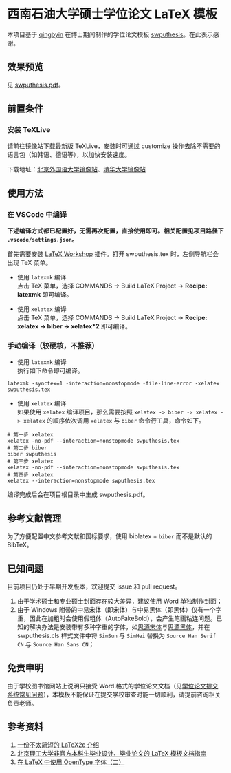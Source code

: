# 西南石油大学硕士学位论文 LaTeX 模板

本项目基于 [qingbyin](https://github.com/qingbyin) 在博士期间制作的学位论文模板 [swputhesis](https://github.com/qingbyin/swputhesis)。在此表示感谢。

## 效果预览
见 [swputhesis.pdf](https://github.com/sudrizzz/swputhesis/blob/main/swputhesis.pdf)。

## 前置条件

### 安装 TeXLive
请前往镜像站下载最新版 TeXLive，安装时可通过 customize 操作去除不需要的语言包（如韩语、德语等），以加快安装速度。

下载地址：[北京外国语大学镜像站](https://mirrors.bfsu.edu.cn/CTAN/systems/texlive/Images/)、[清华大学镜像站](https://mirrors.tuna.tsinghua.edu.cn/CTAN/systems/texlive/Images/)

## 使用方法
### 在 VSCode 中编译

**下述编译方式都已配置好，无需再次配置，直接使用即可。相关配置见项目路径下 `.vscode/settings.json`。**  

首先需要安装 [LaTeX Workshop](https://marketplace.visualstudio.com/items?itemName=James-Yu.latex-workshop) 插件。打开 swputhesis.tex 时，左侧导航栏会出现 TeX 菜单。

- 使用 `latexmk` 编译  
点击 TeX 菜单，选择 COMMANDS -> Build LaTeX Project -> **Recipe: latexmk** 即可编译。

- 使用 `xelatex` 编译  
点击 TeX 菜单，选择 COMMANDS -> Build LaTeX Project -> **Recipe: xelatex -> biber -> xelatex\*2** 即可编译。

### 手动编译（较硬核，不推荐）

- 使用 `latexmk` 编译  
执行如下命令即可编译。  
```shell
latexmk -synctex=1 -interaction=nonstopmode -file-line-error -xelatex swputhesis.tex
```

- 使用 `xelatex` 编译  
如果使用 `xelatex` 编译项目，那么需要按照 `xelatex -> biber -> xelatex -> xelatex` 的顺序依次调用 `xelatex` 与 `biber` 命令行工具，命令如下。
```shell
# 第一步 xelatex
xelatex -no-pdf --interaction=nonstopmode swputhesis.tex
# 第二步 biber
biber swputhesis
# 第三步 xelatex
xelatex -no-pdf --interaction=nonstopmode swputhesis.tex
# 第四步 xelatex
xelatex --interaction=nonstopmode swputhesis.tex
```

编译完成后会在项目根目录中生成 swputhesis.pdf。

## 参考文献管理
为了方便配置中文参考文献和国标要求，使用 biblatex + `biber` 而不是默认的 BibTeX。

## 已知问题
目前项目仍处于早期开发版本，欢迎提交 issue 和 pull request。
1. 由于学术硕士和专业硕士封面存在较大差异，建议使用 Word 单独制作封面；
2. 由于 Windows 附带的中易宋体（即宋体）与中易黑体（即黑体）仅有一个字重，因此在加粗时会使用假粗体（AutoFakeBold），会产生笔画粘连问题。已知的解决办法是安装带有多种字重的字体，如[思源宋体](https://mirrors.bfsu.edu.cn/adobe-fonts/source-han-serif/SubsetOTF/CN/)与[思源黑体](https://mirrors.bfsu.edu.cn/adobe-fonts/source-han-sans/SubsetOTF/CN/)，并在 swputhesis.cls 样式文件中将 `SimSun` 与 `SimHei` 替换为 `Source Han Serif CN` 与 `Source Han Sans CN`；

## 免责申明
由于学校图书馆网站上说明只接受 Word 格式的学位论文文档（见[学位论文提交系统常见问题](https://lib.swpu.edu.cn/95_80/mason/0317x/faq.html?q=13#a)），本模板不能保证在提交学校审查时能一切顺利，请提前咨询相关负责老师。

## 参考资料

1. [一份不太简短的 LaTeX2ε 介绍](https://mirrors.bfsu.edu.cn/CTAN/info/lshort/chinese/lshort-zh-cn.pdf)
2. [北京理工大学非官方本科生毕业设计、毕业论文的 LaTeX 模板文档指南](https://bithesis.spencerwoo.com/Guide/2-Usage/Downloading-and-using-templates.html)
3. [在 LaTeX 中使用 OpenType 字体（二）](https://stone-zeng.github.io/2019-07-06-use-opentype-fonts-ii/)
